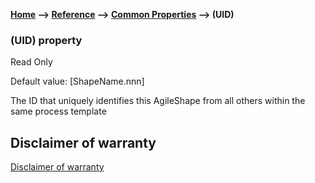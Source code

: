 **[Home](/) --> [Reference](/ref) --> [Common Properties](/ref/common) --> (UID)**

### (UID) property 

Read Only

Default value: [ShapeName.nnn]

The ID that uniquely identifies this AgileShape from all others within the same process template



## Disclaimer of warranty

[Disclaimer of warranty](../../guides/common/DisclaimerOfWarranty.md)